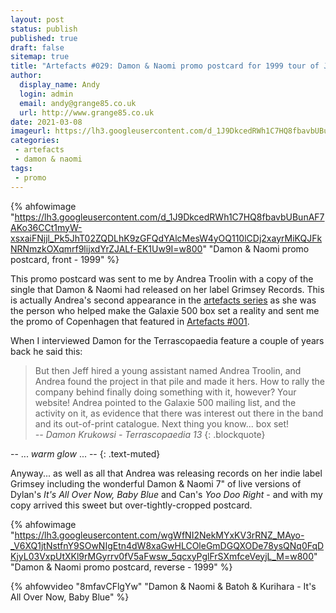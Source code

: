 ```yaml
---
layout: post
status: publish
published: true
draft: false
sitemap: true
title: "Artefacts #029: Damon & Naomi promo postcard for 1999 tour of Japan"
author:
  display_name: Andy
  login: admin
  email: andy@grange85.co.uk
  url: http://www.grange85.co.uk
date: 2021-03-08
imageurl: https://lh3.googleusercontent.com/d_1J9DkcedRWh1C7HQ8fbavbUBunAF7AKo36CCt1myW-xsxaiFNjjl_Pk5JhT02ZQDLhK9zGFQdYAlcMesW4yOQ110lCDj2xayrMiKQJFkNRNmzkOXqmrf9lijxdYrZJALf-EK1Uw9I=w2400
categories:
 - artefacts
 - damon & naomi
tags:
 - promo
---
```


{% ahfowimage "https://lh3.googleusercontent.com/d_1J9DkcedRWh1C7HQ8fbavbUBunAF7AKo36CCt1myW-xsxaiFNjjl_Pk5JhT02ZQDLhK9zGFQdYAlcMesW4yOQ110lCDj2xayrMiKQJFkNRNmzkOXqmrf9lijxdYrZJALf-EK1Uw9I=w800" "Damon & Naomi promo postcard, front - 1999" %}

This promo postcard was sent to me by Andrea Troolin with a copy of the single that Damon & Naomi had released on her label Grimsey Records. This is actually Andrea's second appearance in the [artefacts series](/category/artefacts/) as she was the person who helped make the Galaxie 500 box set a reality and sent me the promo of Copenhagen that featured in [Artefacts #001](/2019/06/07/artefacts-001-galaxie-500-advance-cd/).

When I interviewed Damon for the Terrascopaedia feature a couple of years back he said this:

> But then Jeff hired a young assistant named Andrea Troolin, and Andrea found the project in that pile and made it hers. How to rally the company behind finally doing something with it, however? Your website! Andrea pointed to the Galaxie 500 mailing list, and the activity on it, as evidence that there was interest out there in the band and its out-of-print catalogue. Next thing you know... box set!  
> _-- Damon Krukowsi - Terrascopaedia 13_
{: .blockquote}

-- ... _warm glow_ ... -- {: .text-muted}

Anyway... as well as all that Andrea was releasing records on her indie label Grimsey including the wonderful Damon & Naomi 7" of live versions of Dylan's _It's All Over Now, Baby Blue_ and Can's _Yoo Doo Right_ - and with my copy arrived this sweet but over-tightly-cropped postcard.

{% ahfowimage "https://lh3.googleusercontent.com/wgWfNI2NekMYxKV3rRNZ_MAyo-_V6XQ1jtNstfnY9SOwNIgEtn4dW8xaGwHLCOleGmDGQXODe78ysQNq0FqDKjyL03VxpUtXKl9rMGyrrv0fV5aFwsw_5qcxyPglFrSXmfceVeyjL_M=w800" "Damon & Naomi promo postcard, reverse - 1999" %}

{% ahfowvideo "8mfavCFlgYw" "Damon & Naomi & Batoh & Kurihara - It's All Over Now, Baby Blue" %}